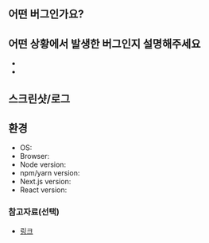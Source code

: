 ## 어떤 버그인가요?

<!-- 어떤 버그인지 간단하게 작성해주세요 -->

## 어떤 상황에서 발생한 버그인지 설명해주세요

<!-- 버그에 대해 더 구체적으로 작성해주세요 -->

-
-

## 스크린샷/로그

<!-- 버그를 확인할 수 있는 스크린샷이나 로그를 첨부해주세요 -->

## 환경

<!-- 어떤 환경에서 개발하고 있는지 작성해주세요 -->

- OS:
- Browser:
- Node version:
- npm/yarn version:
- Next.js version:
- React version:

### 참고자료(선택)

<!-- 문서, 링크, API 명세 등 참고자료를 첨부해주세요 -->

- [링크](link)
